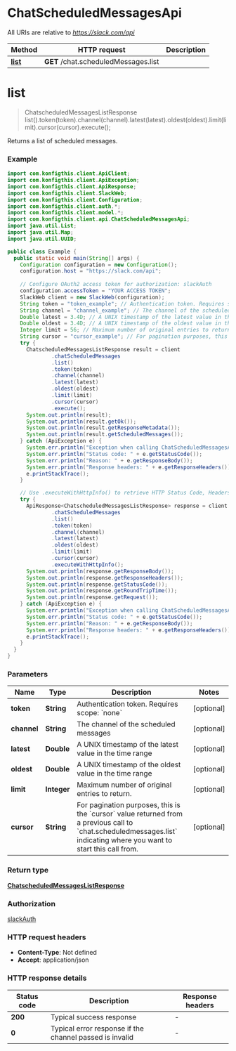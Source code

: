 # ChatScheduledMessagesApi

All URIs are relative to *https://slack.com/api*

| Method | HTTP request | Description |
|------------- | ------------- | -------------|
| [**list**](ChatScheduledMessagesApi.md#list) | **GET** /chat.scheduledMessages.list |  |


<a name="list"></a>
# **list**
> ChatscheduledMessagesListResponse list().token(token).channel(channel).latest(latest).oldest(oldest).limit(limit).cursor(cursor).execute();



Returns a list of scheduled messages.

### Example
```java
import com.konfigthis.client.ApiClient;
import com.konfigthis.client.ApiException;
import com.konfigthis.client.ApiResponse;
import com.konfigthis.client.SlackWeb;
import com.konfigthis.client.Configuration;
import com.konfigthis.client.auth.*;
import com.konfigthis.client.model.*;
import com.konfigthis.client.api.ChatScheduledMessagesApi;
import java.util.List;
import java.util.Map;
import java.util.UUID;

public class Example {
  public static void main(String[] args) {
    Configuration configuration = new Configuration();
    configuration.host = "https://slack.com/api";
    
    // Configure OAuth2 access token for authorization: slackAuth
    configuration.accessToken = "YOUR ACCESS TOKEN";
    SlackWeb client = new SlackWeb(configuration);
    String token = "token_example"; // Authentication token. Requires scope: `none`
    String channel = "channel_example"; // The channel of the scheduled messages
    Double latest = 3.4D; // A UNIX timestamp of the latest value in the time range
    Double oldest = 3.4D; // A UNIX timestamp of the oldest value in the time range
    Integer limit = 56; // Maximum number of original entries to return.
    String cursor = "cursor_example"; // For pagination purposes, this is the `cursor` value returned from a previous call to `chat.scheduledmessages.list` indicating where you want to start this call from.
    try {
      ChatscheduledMessagesListResponse result = client
              .chatScheduledMessages
              .list()
              .token(token)
              .channel(channel)
              .latest(latest)
              .oldest(oldest)
              .limit(limit)
              .cursor(cursor)
              .execute();
      System.out.println(result);
      System.out.println(result.getOk());
      System.out.println(result.getResponseMetadata());
      System.out.println(result.getScheduledMessages());
    } catch (ApiException e) {
      System.err.println("Exception when calling ChatScheduledMessagesApi#list");
      System.err.println("Status code: " + e.getStatusCode());
      System.err.println("Reason: " + e.getResponseBody());
      System.err.println("Response headers: " + e.getResponseHeaders());
      e.printStackTrace();
    }

    // Use .executeWithHttpInfo() to retrieve HTTP Status Code, Headers and Request
    try {
      ApiResponse<ChatscheduledMessagesListResponse> response = client
              .chatScheduledMessages
              .list()
              .token(token)
              .channel(channel)
              .latest(latest)
              .oldest(oldest)
              .limit(limit)
              .cursor(cursor)
              .executeWithHttpInfo();
      System.out.println(response.getResponseBody());
      System.out.println(response.getResponseHeaders());
      System.out.println(response.getStatusCode());
      System.out.println(response.getRoundTripTime());
      System.out.println(response.getRequest());
    } catch (ApiException e) {
      System.err.println("Exception when calling ChatScheduledMessagesApi#list");
      System.err.println("Status code: " + e.getStatusCode());
      System.err.println("Reason: " + e.getResponseBody());
      System.err.println("Response headers: " + e.getResponseHeaders());
      e.printStackTrace();
    }
  }
}

```

### Parameters

| Name | Type | Description  | Notes |
|------------- | ------------- | ------------- | -------------|
| **token** | **String**| Authentication token. Requires scope: &#x60;none&#x60; | [optional] |
| **channel** | **String**| The channel of the scheduled messages | [optional] |
| **latest** | **Double**| A UNIX timestamp of the latest value in the time range | [optional] |
| **oldest** | **Double**| A UNIX timestamp of the oldest value in the time range | [optional] |
| **limit** | **Integer**| Maximum number of original entries to return. | [optional] |
| **cursor** | **String**| For pagination purposes, this is the &#x60;cursor&#x60; value returned from a previous call to &#x60;chat.scheduledmessages.list&#x60; indicating where you want to start this call from. | [optional] |

### Return type

[**ChatscheduledMessagesListResponse**](ChatscheduledMessagesListResponse.md)

### Authorization

[slackAuth](../README.md#slackAuth)

### HTTP request headers

 - **Content-Type**: Not defined
 - **Accept**: application/json

### HTTP response details
| Status code | Description | Response headers |
|-------------|-------------|------------------|
| **200** | Typical success response |  -  |
| **0** | Typical error response if the channel passed is invalid |  -  |

